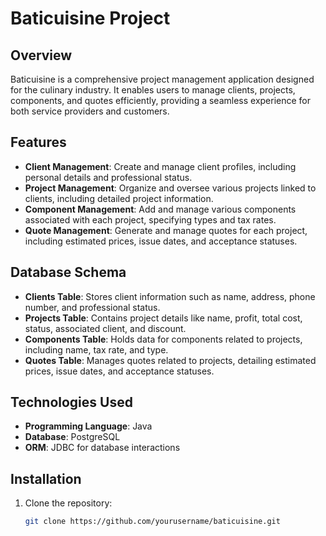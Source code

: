 # Baticuisine Project

## Overview

Baticuisine is a comprehensive project management application designed for the culinary industry. It enables users to manage clients, projects, components, and quotes efficiently, providing a seamless experience for both service providers and customers.

## Features

- **Client Management**: Create and manage client profiles, including personal details and professional status.
- **Project Management**: Organize and oversee various projects linked to clients, including detailed project information.
- **Component Management**: Add and manage various components associated with each project, specifying types and tax rates.
- **Quote Management**: Generate and manage quotes for each project, including estimated prices, issue dates, and acceptance statuses.

## Database Schema

- **Clients Table**: Stores client information such as name, address, phone number, and professional status.
- **Projects Table**: Contains project details like name, profit, total cost, status, associated client, and discount.
- **Components Table**: Holds data for components related to projects, including name, tax rate, and type.
- **Quotes Table**: Manages quotes related to projects, detailing estimated prices, issue dates, and acceptance statuses.

## Technologies Used

- **Programming Language**: Java
- **Database**: PostgreSQL
- **ORM**: JDBC for database interactions

## Installation

1. Clone the repository:
   ```bash
   git clone https://github.com/yourusername/baticuisine.git
